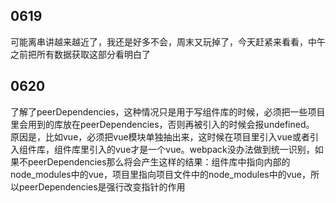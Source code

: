 ## 0619
可能离串讲越来越近了，我还是好多不会，周末又玩掉了，今天赶紧来看看，中午之前把所有数据获取这部分看明白了

## 0620
了解了peerDependencies，这种情况只是用于写组件库的时候，必须把一些项目里会用到的库放在peerDependencies，否则再被引入的时候会报undefined。<br>
原因是，比如vue，必须把vue模块单独抽出来，这时候在项目里引入vue或者引入组件库，组件库里引入的vue才是一个vue。webpack没办法做到统一识别，如果不peerDependencies那么将会产生这样的结果：组件库中指向内部的node_modules中的vue，项目里指向项目文件中的node_modules中的vue，所以peerDependencies是强行改变指针的作用